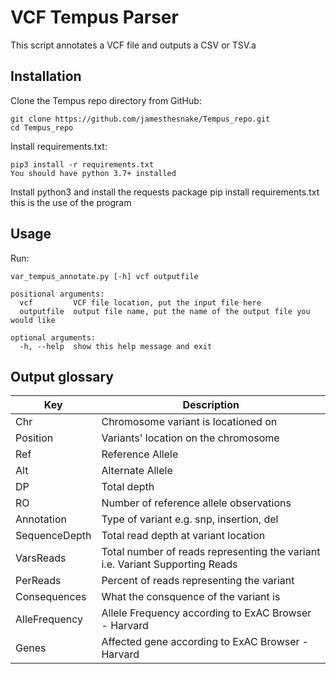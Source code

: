 # VCF Tempus Parser
This script annotates a VCF file and outputs a CSV or TSV.a

## Installation
Clone the Tempus repo directory from GitHub:

```
git clone https://github.com/jamesthesnake/Tempus_repo.git
cd Tempus_repo
```
Install requirements.txt:

```
pip3 install -r requirements.txt
You should have python 3.7+ installed
```

Install python3 and install the requests package
pip install requirements.txt
this is the use of the program

## Usage
Run:
```
var_tempus_annotate.py [-h] vcf outputfile

positional arguments:
  vcf         VCF file location, put the input file here
  outputfile  output file name, put the name of the output file you would like

optional arguments:
  -h, --help  show this help message and exit
```
## Output glossary
|Key | Description|
|----|------------|
|Chr | Chromosome variant is locationed on|
|Position | Variants' location on the chromosome|
|Ref | Reference Allele|
|Alt | Alternate Allele|
|DP | Total depth|
|RO | Number of reference allele observations|
|Annotation | Type of variant e.g. snp, insertion, del|
|SequenceDepth | Total read depth at variant location|
|VarsReads | Total number of reads representing the variant i.e. Variant Supporting Reads|
|PerReads | Percent of reads representing the variant|
|Consequences | What the consquence of the variant is |
|AlleFrequency | Allele Frequency according to ExAC Browser - Harvard|
|Genes | Affected gene according to ExAC Browser - Harvard|
######
